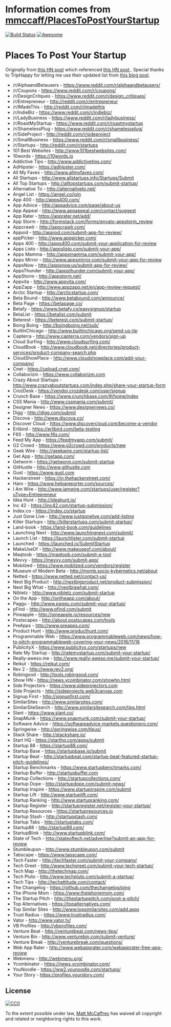 # Information comes from [mmccaff/PlacesToPostYourStartup](https://github.com/mmccaff/PlacesToPostYourStartup)
[![Build Status](https://travis-ci.org/mmccaff/PlacesToPostYourStartup.svg?branch=master)](https://travis-ci.org/mmccaff/PlacesToPostYourStartup) [![Awesome](https://cdn.rawgit.com/sindresorhus/awesome/d7305f38d29fed78fa85652e3a63e154dd8e8829/media/badge.svg)](https://github.com/sindresorhus/awesome)

# Places To Post Your Startup

Originally from [this HN post](https://news.ycombinator.com/item?id=7248460) which referenced [this HN post ](https://news.ycombinator.com/item?id=6492109). Special thanks to TripHappy for letting me use their updated list from [this blog post](https://triphappy.com/blog/131-startup-directories-to-promote-your-startup/1).

* /r/AlphaandBetausers - https://www.reddit.com/r/alphaandbetausers/
* /r/Coupons - https://www.reddit.com/r/coupons/
* /r/DesignCritques - https://www.reddit.com/r/design_critiques/
* /r/Entrepreneur - http://reddit.com/r/entrepreneur
* /r/IMadeThis - http://reddit.com/r/imadethis
* /r/IndieBiz - https://www.reddit.com/r/indiebiz/
* /r/LadyBusiness - https://www.reddit.com/r/ladybusiness/
* /r/RoastMyStartup - https://www.reddit.com/r/roastmystartup
* /r/ShamelessPlug - https://www.reddit.com/r/shamelessplug/
* /r/SideProject - http://reddit.com/r/sideproject
* /r/SmallBusiness - https://www.reddit.com/r/smallbusiness/
* /r/Startups - http://reddit.com/r/startups
* 101 Best Websites - http://www.101bestwebsites.com/
* 10words - https://10words.io
* Addictive Tips - http://www.addictivetips.com/
* AdHipster - https://adhipster.com/
* All My Faves - http://www.allmyfaves.com/
* All Startups - http://www.allstartups.info/Startups/Submit
* All Top Startups - http://alltopstartups.com/submit-startup/
* Alternative To - http://alternativeto.net/
* Angel List - https://angel.co/join
* App 400 - http://apps400.com/
* App Advice - http://appadvice.com/page/about-us
* App Appeal - http://www.appappeal.com/contact/suggest
* App Rater - https://apprater.net/add/
* App Storm - http://formstack.com/forms/envato-appstorm_review
* Appcrawlr - http://appcrawlr.com/
* Appoid - http://appiod.com/submit-app-for-review/
* appPicker - http://www.apppicker.com/
* Apps 400 - http://apps400.com/submit-your-application-for-review
* Apps Listo - http://appslisto.com/submit-your-app/
* Apps Mamma - http://appsmamma.com/submit-your-app/
* Apps Mirror - http://www.appsmirror.com/submit-your-app-for-review
* AppsNow - http://appsnow.us/submit-app-for-review/
* AppsThunder - http://appsthunder.com/submit-your-app/
* AppStorm - http://appstorm.net/
* Appvita - http://www.appvita.com/
* AppZapp - http://www.appzapp.net/en/app-review-request/
* Arctic Startup - http://arcticstartup.com/
* Beta Bound - http://www.betabound.com/announce/
* Beta Page - https://betapage.co/
* Betafy - https://www.betafy.co/easysignup/startup
* BetaList - https://betalist.com/submit
* Beterest - https://beterest.com/submit-startup/
* Boing Boing - http://boingboing.net/sub/
* BuiltInChicago - http://www.builtinchicago.org/send-us-tip
* Capterra - http://www.capterra.com/vendors/sign-up
* Cloud Surfing - http://www.cloudsurfing.com/
* CloudBook - http://www.cloudbook.net/directories/product-services/product-company-search.php
* CloudShowPlace - http://www.cloudshowplace.com/add-your-company/
* Cnet - https://upload.cnet.com/
* Collaborizm - https://www.collaborizm.com
* Crazy About Startups - http://www.crazyaboutstartups.com/index.php/share-your-startup-form
* CrozDesk - https://vendor.crozdesk.com/user/signup
* Crunch Base - https://www.crunchbase.com/#/home/index
* CSS Mania - http://www.cssmania.com/submit/
* Designer News - https://www.designernews.co/
* Digg - http://digg.com/submit
* Discova - http://www.discova.co/
* Discover Cloud - https://www.discovercloud.com/become-a-vendor
* Erlibird - https://erlibird.com/beta-testing
* F6S - http://www.f6s.com/
* Feed My App - https://feedmyapp.com/submit/
* G2 Crowd - https://www.g2crowd.com/products/new
* Geek Wire - http://geekwire.com/startup-list/
* Get App - http://getapp.com/
* Getworm - https://getworm.com/submit-startup
* GitHustle - http://www.githustle.com
* Gust - https://www.gust.com
* Hackerstreet - https://in.thehackerstreet.com/
* Haro - https://www.helpareporter.com/sources/
* I Am Wire - http://www.iamwire.com/startups/user/register?uType=Entrepreneur
* Idea Hunt - http://ideahunt.io/
* Inc 42 - https://inc42.com/startup-submission/
* Index.co - https://index.co/startup
* Just Gone Live - http://www.justgonelive.com/add-listing
* Killer Startups - http://killerstartups.com/submit-startup/
* Land-book - https://land-book.com/guidelines
* Launching Next - http://www.launchingnext.com/submit/
* Launch List - https://launchlister.com/submit-startup
* Launched - https://launched.io/SubmitStartup
* MakeUseOf - http://www.makeuseof.com/about/
* Maqtoob - https://maqtoob.com/submit-a-tool
* Mevvy - https://mevvy.com/submit-app/
* Mobilzed - https://www.moblized.com/vendors/register
* Museum of Modern Beta - http://momb.socio-kybernetics.net/about
* Netted - https://www.netted.net/contact-us/
* Next Big Product - http://nextbigproduct.net/product-submission/
* Next Big What - http://nextbigwhat.com/
* Nibletz - http://www.nibletz.com/submit-startup
* On the App - http://ontheapp.com/about/
* Paggu - http://www.paggu.com/submit-your-startup/
* pFind - http://www.pfind.com/submit
* Pineapple - http://pineapple.io/resources/new
* Postscapes - http://about.postscapes.com/tools
* PreApps - http://www.preapps.com/
* Product Hunt - http://www.producthunt.com/
* Programmable Web - https://www.programmableweb.com/news/how-to-pitch-programmableweb-covering-your-news/2016/11/18
* PublicityX - https://www.publicityx.com/startups/new
* Rate My Startup - http://ratemystartup.com/submit-your-startup/
* Really-aweso.me - http://www.really-aweso.me/submit-your-startup/
* Reikut - https://reikut.com/
* Rev 2 - http://www.rev2.org/
* Robingood - http://tools.robingood.com/
* Show HN - https://news.ycombinator.com/showhn.html
* Side Projectors - https://www.sideprojectors.com
* Side Projects - http://sideprojects.web3canvas.com
* Signup First - http://signupfirst.com/
* SimilarSites - http://www.similarsites.com/
* SimilarSiteSearch - http://www.similarsitesearch.com/tips.html
* Slant - https://www.slant.co/
* SnapMunk - https://www.snapmunk.com/submit-your-startup/
* Software Advice - https://softwareadvice-markets.questionpro.com/
* Springwise - http://springwise.com/tipus/
* Stack Share - http://stackshare.io/
* Start HQ - https://starthq.com/apps/submit
* Startup 88 - https://startup88.com/
* Startup Base - https://startupbase.io/submit
* Startup Beat - http://startupbeat.com/startup-beat-featured-startup-pitch-guidelines/
* Startup Benchmarks - https://www.startupbenchmarks.com/
* Startup Buffer - http://startupbuffer.com
* Startup Collections - http://startupcollections.com/
* Startup Dope - http://startupdope.com/submit-news/
* Startup Inspire - https://www.startupinspire.com/submit
* Startup Lift - http://www.startuplift.com/
* Startup Ranking - http://www.startupranking.com/
* Startup Register - http://startupregister.net/register-your-startup/
* Startup Resources - https://startupresources.io
* Startup Stash - http://startupstash.com/
* Startup Tabs - http://startuptabs.com/
* Startup88 - http://startup88.com/
* StartupBlink - http://www.startupblink.com/
* State of Tech - http://stateoftech.net/advertise?submit-an-app-for-review
* Stumbleupon - http://www.stumbleupon.com/submit
* Tabscape - https://www.tapscape.com/
* Tech Faster - http://techfaster.com/submit-your-company/
* Tech Greet - http://www.techgreet.com/submit-your-tech-startup/
* Tech Map - http://thetechmap.com/
* Tech Pluto - http://www.techpluto.com/submit-a-startup/
* Tech Tips - http://techattitude.com/contact/
* The Changelog - https://github.com/thechangelog/ping
* The iPhone Mom - https://www.theiphonemom.com/
* The Startup Pitch - http://thestartuppitch.com/post-a-pitch/
* Top Alternatives - https://topalternatives.com/
* Top Similar Sites - http://www.topsimilarsites.com/add.aspx
* Trust Radius - https://www.trustradius.com/
* Vator - http://www.vator.tv/
* VB Profiles - http://vbprofiles.com/
* Venture Beat - http://venturebeat.com/news-tips/
* Venture Bin - http://www.venturebin.com/submit-venture/
* Venture Break - http://venturebreak.com/questions/
* Web App Rater - http://www.webapprater.com/webapprater-free-app-review
* Webmenu - http://webmenu.org/
* Ycombinator - https://news.ycombinator.com/
* YouNoodle - https://ww2.younoodle.com/startups/
* Your Story - https://profiles.yourstory.com/

## License

[![CC0](http://i.creativecommons.org/p/zero/1.0/88x31.png)](http://creativecommons.org/publicdomain/zero/1.0/)

To the extent possible under law, [Matt McCaffrey](http://www.mattmccaffrey.com/) has waived all copyright and related or neighboring rights to this work.

